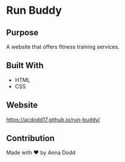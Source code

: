 # Run Buddy

## Purpose
A website that offers fitness training services.

## Built With
* HTML
* CSS

## Website
https://acdodd17.github.io/run-buddy/

## Contribution

Made with ❤️ by Anna Dodd
